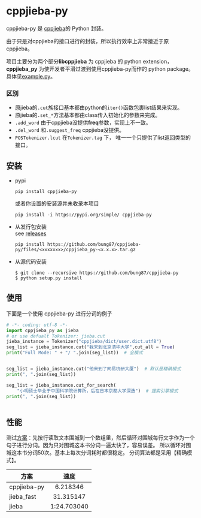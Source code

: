 # cppjieba-py

cppjieba-py 是 [cppjieba](https://github.com/yanyiwu/cppjieba)的 Python 封装。 

由于只是对cppjieba的接口进行的封装，所以执行效率上非常接近于原cppjieba。  

项目主要分为两个部分**libcppjieba** 为 cppjieba 的 python extension，  
**cppjieba_py** 为使开发者平滑过渡到使用cppjieba-py而作的 python package。 
具体见[example.py](example.py)。  

### 区别  

* 原jieba的`.cut`族接口基本都由python的`iter()`函数包裹list结果来实现。  
* 原jieba的`.set_*`方法基本都由class传入初始化的参数来完成。  
* `.add_word` 由于cppjieba没提供**freq**参数，实现上不一致。  
* `.del_word` 和`.suggest_freq` cppjieba没提供。  
* `POSTokenizer.lcut` 在`Tokenizer.tag` 下， 唯一一个只提供了list返回类型的接口。

## 安装  

* pypi  

	```pip install cppjieba-py```  
	
	或者你设置的安装源并未收录本项目  

	```pip install -i https://pypi.org/simple/ cppjieba-py```  

* 从发行包安装  
	see [releases](https://github.com/bung87/cppjieba-py/releases)  

	```pip install https://github.com/bung87/cppjieba-py/files/<xxxxxxx>/cppjieba_py-<x.x.x>.tar.gz```  

* 从源代码安装

	```
	$ git clone --recursive https://github.com/bung87/cppjieba-py
	$ python setup.py install 
	```


## 使用

下面是一个使用 cppjieba-py 进行分词的例子

```python
# -*- coding: utf-8 -*-
import cppjieba_py as jieba 
# or use defualt Tokenizer: jieba.cut 
jieba_instance = Tokenizer("cppjieba/dict/user.dict.utf8")
seg_list = jieba_instance.cut("我来到北京清华大学",cut_all = True)
print("Full Mode: " + "/ ".join(seg_list))  # 全模式


seg_list = jieba_instance.cut("他来到了网易杭研大厦")  # 默认是精确模式
print(", ".join(seg_list))

seg_list = jieba_instance.cut_for_search(
    "小明硕士毕业于中国科学院计算所，后在日本京都大学深造")  # 搜索引擎模式
print(", ".join(seg_list))
    
```

## 性能

测试[方案](https://yanyiwu.com/work/2015/06/14/jieba-series-performance-test.html)：先按行读取文本围城到一个数组里，然后循环对围城每行文字作为一个句子进行分词。因为只对围城这本书分词一遍太快了，容易误差。 所以循环对围城这本书分词50次。基本上每次分词耗时都很稳定。 分词算法都是采用【精确模式】。

| 方案        | 速度             |
| ------------- |:-------------:|
| cppjieba-py      | 6.218346  |
| jieba_fast      | 31.315147  |
| jieba      | 1:24.703040    |